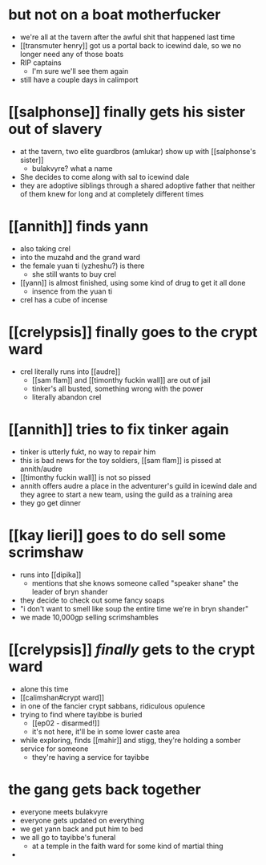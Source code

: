 # but not on a boat motherfucker
- we're all at the tavern after the awful shit that happened last time
- [[transmuter henry]] got us a portal back to icewind dale, so we no longer need any of those boats
- RIP captains
	- I'm sure we'll see them again
- still have a couple days in calimport

# [[salphonse]] finally gets his sister out of slavery
- at the tavern, two elite guardbros (amlukar) show up with [[salphonse's sister]]
	- bulakvyre?  what a name
- She decides to come along with sal to icewind dale
- they are adoptive siblings through a shared adoptive father that neither of them knew for long and at completely different times
# [[annith]] finds yann
- also taking crel
- into the muzahd and the grand ward
- the female yuan ti (yzheshu?) is there
	- she still wants to buy crel
- [[yann]] is almost finished, using some kind of drug to get it all done
	- insence from the yuan ti
- crel has a cube of incense
# [[crelypsis]] finally goes to the crypt ward
- crel literally runs into [[audre]]
	- [[sam flam]] and [[timonthy fuckin wall]] are out of jail
	- tinker's all busted, something wrong with the power
	- literally abandon crel
# [[annith]] tries to fix tinker again
- tinker is utterly fukt, no way to repair him 
- this is bad news for the toy soldiers, [[sam flam]] is pissed at annith/audre
- [[timonthy fuckin wall]] is not so pissed
- annith offers audre a place in the adventurer's guild in icewind dale and they agree to start a new team, using the guild as a training area
- they go get dinner
# [[kay lieri]] goes to do sell some scrimshaw
- runs into [[dipika]]
	- mentions that she knows someone called "speaker shane" the leader of bryn shander
- they decide to check out some fancy soaps
- "i don't want to smell like soup the entire time we're in bryn shander"
- we made 10,000gp selling scrimshambles

# [[crelypsis]] *finally* gets to the crypt ward
- alone this time
- [[calimshan#crypt ward]]
- in one of the fancier crypt sabbans, ridiculous opulence
- trying to find where tayibbe is buried
	- [[ep02 - disarmed!]]
	- it's not here, it'll be in some lower caste area
- while exploring, finds [[mahir]] and stigg, they're holding a somber service for someone
	- they're having a service for tayibbe

# the gang gets back together
- everyone meets bulakvyre
- everyone gets updated on everything
- we get yann back and put him to bed
- we all go to tayibbe's funeral
	- at a temple in the faith ward for some kind of martial thing
- 
